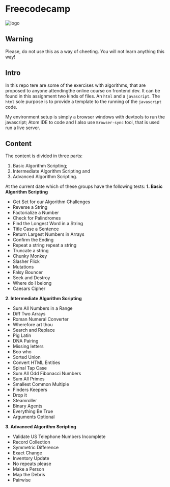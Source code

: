 # Freecodecamp

![logo](https://thomas-ko.github.io/freecodecamp-redesign/assets/img/logo-footer.svg "FreeCodeCamp logo")

## Warning
Please, do not use this as a way of cheeting. You will not learn anything this way!

## Intro
In this repo tere are some of the exercises with algorithms, that are proposed
to anyone attendingthe online course on frontend dev.
It can be found in this assignment two kinds of files. An `html` and a
`javascript`. The `html` sole purpose is to provide a template to the running
of the `javascript` code.

My environment setup is simply a browser windows with devtools to run the javascript;
Atom IDE to code and I also use `Browser-sync` tool, that is used run a live server.

## Content
The content is divided in three parts:
1. Basic Algorithm Scripting;
2. Intermediate Algorithm Scripting and
3. Advanced Algorithm Scripting.

At the current date which of these groups have the following tests:
**1. Basic Algorithm Scripting**
  * Get Set for our Algorithm Challenges
  * Reverse a String
  * Factorialize a Number
  * Check for Palindromes
  * Find the Longest Word in a String
  * Title Case a Sentence
  * Return Largest Numbers in Arrays
  * Confirm the Ending
  * Repeat a string repeat a string
  * Truncate a string
  * Chunky Monkey
  * Slasher Flick
  * Mutations
  * Falsy Bouncer
  * Seek and Destroy
  * Where do I belong
  * Caesars Cipher

**2. Intermediate Algorithm Scripting**
  * Sum All Numbers in a Range
  * Diff Two Arrays
  * Roman Numeral Converter
  * Wherefore art thou
  * Search and Replace
  * Pig Latin
  * DNA Pairing
  * Missing letters
  * Boo who
  * Sorted Union
  * Convert HTML Entities
  * Spinal Tap Case
  * Sum All Odd Fibonacci Numbers
  * Sum All Primes
  * Smallest Common Multiple
  * Finders Keepers
  * Drop it
  * Steamroller
  * Binary Agents
  * Everything Be True
  * Arguments Optional

  **3. Advanced Algorithm Scripting**
  * Validate US Telephone Numbers Incomplete
  * Record Collection
  * Symmetric Difference
  * Exact Change
  * Inventory Update
  * No repeats please
  * Make a Person
  * Map the Debris
  * Pairwise
